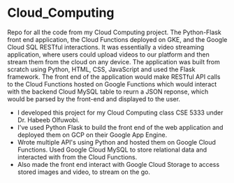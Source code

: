 # Cloud_Computing
Repo for all the code from my Cloud Computing project. The Python-Flask front end application, the Cloud Functions deployed on GKE, and the Google Cloud SQL RESTful interactions.
It was essentially a video streaming application, where users could upload videos to our platform and then stream them from the cloud on any device. The application was built from scratch using Python, HTML, CSS, JavaScript and used the Flask framework. 
The front end of the application would make RESTful API calls to the Cloud Functions hosted on Google Functions which would interact with the backend Cloud MySQL table to reurn a JSON reponse, which would be parsed by the front-end and displayed to the user. 
- I developed this project for my Cloud Computing class CSE 5333 under Dr. Habeeb Olfuwobi. 
- I've used Python Flask to build the front end of the web application and deployed them on GCP on their Google App Engine. 
- Wrote multiple API's using Python and hosted them on Google Cloud Functions. Used Google Cloud MySQL to store relational data and interacted with from the Cloud Functions. 
- Also made the front end interact with Google Cloud Storage to access stored images and video, to stream on the go. 
